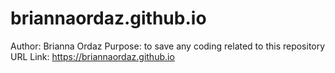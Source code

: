 # briannaordaz.github.io
Author: Brianna Ordaz
Purpose: to save any coding related to this repository
URL Link: https://briannaordaz.github.io